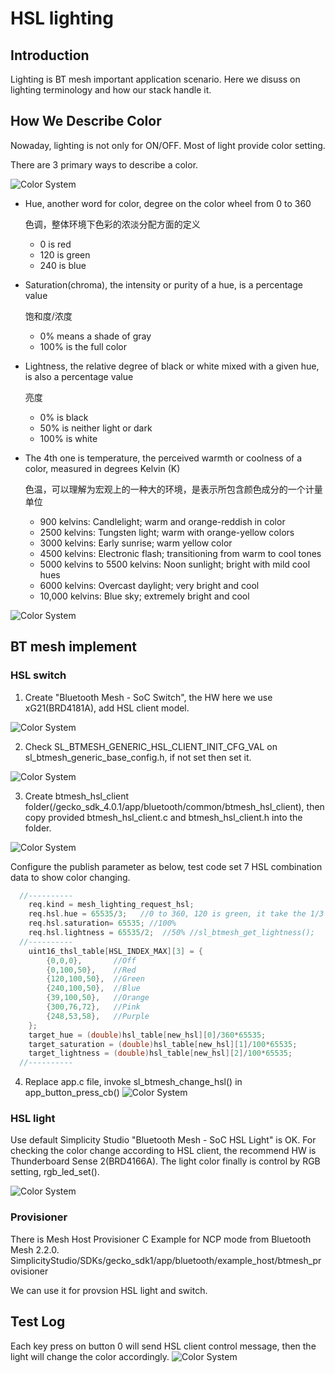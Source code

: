 # HSL lighting

## Introduction

Lighting is BT mesh important application scenario. Here we disuss on lighting terminology and how our stack handle it.

## How We Describe Color
Nowaday, lighting is not only for ON/OFF. Most of light provide color setting.

There are 3 primary ways to describe a color.

![Color System](images/color-system.png)

- Hue, another word for color, degree on the color wheel from 0 to 360

  色调，整体环境下色彩的浓淡分配方面的定义
  - 0 is red
  - 120 is green
  - 240 is blue

- Saturation(chroma), the intensity or purity of a hue, is a percentage value

  饱和度/浓度
  - 0% means a shade of gray
  - 100% is the full color

- Lightness, the relative degree of black or white mixed with a given hue, is also a percentage value

  亮度
  - 0% is black
  - 50% is neither light or dark
  - 100% is white

- The 4th one is temperature, the perceived warmth or coolness of a color, measured in degrees Kelvin (K)

  色温，可以理解为宏观上的一种大的环境，是表示所包含颜色成分的一个计量单位
  - 900 kelvins: Candlelight; warm and orange-reddish in color
  - 2500 kelvins: Tungsten light; warm with orange-yellow colors
  - 3000 kelvins: Early sunrise; warm yellow color
  - 4500 kelvins: Electronic flash; transitioning from warm to cool tones
  - 5000 kelvins to 5500 kelvins: Noon sunlight; bright with mild cool hues
  - 6000 kelvins: Overcast daylight; very bright and cool
  - 10,000 kelvins: Blue sky; extremely bright and cool

![Color System](images/lighting-temperature.png)

## BT mesh implement
### HSL switch
1) Create "Bluetooth Mesh - SoC Switch", the HW here we use xG21(BRD4181A), add HSL client model.

  ![Color System](images/switch-project.png)

2) Check SL_BTMESH_GENERIC_HSL_CLIENT_INIT_CFG_VAL on sl_btmesh_generic_base_config.h, if not set then set it.

  ![Color System](images/switch-config.png)
  
3) Create btmesh_hsl_client folder(/gecko_sdk_4.0.1/app/bluetooth/common/btmesh_hsl_client), then copy provided btmesh_hsl_client.c and btmesh_hsl_client.h into the folder.

  ![Color System](images/switch-copy-files.png)

  Configure the publish parameter as below, test code set 7 HSL combination data to show color changing.
  ```c
    //----------
      req.kind = mesh_lighting_request_hsl;
      req.hsl.hue = 65535/3;   //0 to 360, 120 is green, it take the 1/3
      req.hsl.saturation= 65535; //100%
      req.hsl.lightness = 65535/2;  //50% //sl_btmesh_get_lightness();
    //----------
      uint16_thsl_table[HSL_INDEX_MAX][3] = {
          {0,0,0},       //Off
          {0,100,50},    //Red
          {120,100,50},  //Green
          {240,100,50},  //Blue
          {39,100,50},   //Orange
          {300,76,72},   //Pink
          {248,53,58},   //Purple
      };
      target_hue = (double)hsl_table[new_hsl][0]/360*65535;
      target_saturation = (double)hsl_table[new_hsl][1]/100*65535;
      target_lightness = (double)hsl_table[new_hsl][2]/100*65535;
    //----------
  ```

4) Replace app.c file, invoke sl_btmesh_change_hsl() in app_button_press_cb()
  ![Color System](images/switch-replace-file.png)

### HSL light
Use default Simplicity Studio "Bluetooth Mesh - SoC HSL Light" is OK.
For checking the color change according to HSL client, the recommend HW is Thunderboard Sense 2(BRD4166A).
The light color finally is control by RGB setting, rgb_led_set().

  ![Color System](images/light-hsl-rgb.png)

### Provisioner
There is Mesh Host Provisioner C Example for NCP mode from Bluetooth Mesh 2.2.0.
SimplicityStudio/SDKs/gecko_sdk1/app/bluetooth/example_host/btmesh_provisioner

We can use it for provsion HSL light and switch.

## Test Log
Each key press on button 0 will send HSL client control message, then the light will change the color accordingly.
  ![Color System](images/test-log.png)